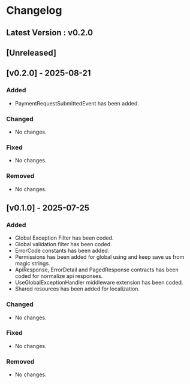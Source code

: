 # Changelog

## Latest Version : v0.2.0

## [Unreleased]

## [v0.2.0] - 2025-08-21

### Added

- PaymentRequestSubmittedEvent has been added.

### Changed

- No changes.

### Fixed

- No changes.

### Removed

- No changes.

## [v0.1.0] - 2025-07-25

### Added

- Global Exception Filter has been coded.
- Global validation filter has been coded.
- ErrorCode constants has been added.
- Permissions has been added for global using and keep save us from magic strings.
- ApiResponse, ErrorDetail and PagedResponse contracts has been coded for normalize api responses.
- UseGlobalExceptionHandler middleware extension has been coded.
- Shared resources has been added for localization.

### Changed

- No changes.

### Fixed

- No changes.

### Removed

- No changes.
